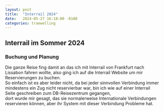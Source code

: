 ```yaml
---
layout: post
title:  "Interrail 2024"
date:   2024-05-27 16:18:00 -0100
categories: traewelling
---
```


## Interrail im Sommer 2024


### Buchung und Planung

Die ganze Reise fing damit an das ich mit Interrail von Frankfurt nach Lissabon fahren wollte, also ging ich auf die Interrail Website um mir Reservierungen zu buchen.  
So einfach ist es aber leider nicht, da bei jeder sinnvollen Verbindung immer mindestens ein Zug nicht reservierbar war, bin ich wie auf einer Interrail Seite geschreiben zum DB-Reisezentrum gegangen,  
dort wurde mir gesagt, das sie normalerweise Internationale Verbindungen reservieren können, aber ihr System mit dieser Verbindung Probleme hat.